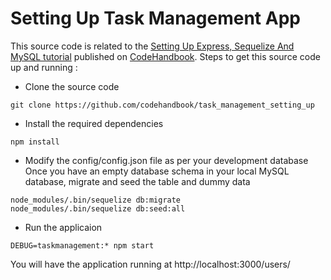 # Setting Up Task Management App
This source code is related to the [Setting Up Express, Sequelize And MySQL tutorial](https://codehandbook.org/setting-up-sequelize-express-mysql/) 
published on [CodeHandbook](https://codehandbook.org/).
Steps to get this source code up and running :
* Clone the source code
```
git clone https://github.com/codehandbook/task_management_setting_up
```
* Install the required dependencies
```
npm install
```
* Modify the config/config.json file as per your development database
Once you have an empty database schema in your local MySQL database, migrate and seed the table and dummy data
```
node_modules/.bin/sequelize db:migrate
node_modules/.bin/sequelize db:seed:all
```
* Run the applicaion
```
DEBUG=taskmanagement:* npm start
```
You will have the application running at http://localhost:3000/users/

